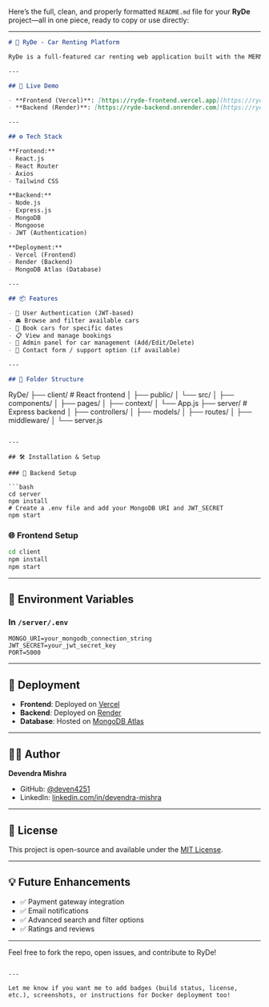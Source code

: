Here’s the full, clean, and properly formatted `README.md` file for your **RyDe** project—all in one piece, ready to copy or use directly:

---

```markdown
# 🚗 RyDe - Car Renting Platform

RyDe is a full-featured car renting web application built with the MERN stack (MongoDB, Express.js, React.js, and Node.js). Users can browse cars, make bookings, and manage rentals seamlessly. Designed for scalability and performance, RyDe is a modern solution for car rental services.

---

## 🔗 Live Demo

- **Frontend (Vercel)**: [https://ryde-frontend.vercel.app](https://ryde-frontend.vercel.app)
- **Backend (Render)**: [https://ryde-backend.onrender.com](https://ryde-backend.onrender.com)

---

## ⚙️ Tech Stack

**Frontend:**
- React.js
- React Router
- Axios
- Tailwind CSS

**Backend:**
- Node.js
- Express.js
- MongoDB
- Mongoose
- JWT (Authentication)

**Deployment:**
- Vercel (Frontend)
- Render (Backend)
- MongoDB Atlas (Database)

---

## 📦 Features

- 🔐 User Authentication (JWT-based)
- 🚘 Browse and filter available cars
- 📅 Book cars for specific dates
- 📋 View and manage bookings
- 🧑 Admin panel for car management (Add/Edit/Delete)
- 📨 Contact form / support option (if available)

---

## 📁 Folder Structure

```
RyDe/
├── client/           # React frontend
│   ├── public/
│   └── src/
│       ├── components/
│       ├── pages/
│       ├── context/
│       └── App.js
├── server/           # Express backend
│   ├── controllers/
│   ├── models/
│   ├── routes/
│   ├── middleware/
│   └── server.js
```

---

## 🛠️ Installation & Setup

### 🔧 Backend Setup

```bash
cd server
npm install
# Create a .env file and add your MongoDB URI and JWT_SECRET
npm start
```

### 🌐 Frontend Setup

```bash
cd client
npm install
npm start
```

---

## 📜 Environment Variables

### In `/server/.env`

```env
MONGO_URI=your_mongodb_connection_string
JWT_SECRET=your_jwt_secret_key
PORT=5000
```

---

## 🚀 Deployment

- **Frontend**: Deployed on [Vercel](https://vercel.com/)
- **Backend**: Deployed on [Render](https://render.com/)
- **Database**: Hosted on [MongoDB Atlas](https://www.mongodb.com/cloud/atlas)

---

## 🙋‍♂️ Author

**Devendra Mishra**

- GitHub: [@deven4251](https://github.com/deven4251)
- LinkedIn: [linkedin.com/in/devendra-mishra](https://linkedin.com/in/devendra-mishra)

---

## 📄 License

This project is open-source and available under the [MIT License](LICENSE).

---

## 💡 Future Enhancements

- ✅ Payment gateway integration
- ✅ Email notifications
- ✅ Advanced search and filter options
- ✅ Ratings and reviews

---

Feel free to fork the repo, open issues, and contribute to RyDe!
```

---

Let me know if you want me to add badges (build status, license, etc.), screenshots, or instructions for Docker deployment too!
